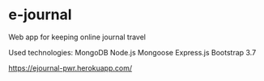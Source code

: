 # e-journal
Web app for keeping online journal travel

Used technologies: 
MongoDB
Node.js
Mongoose
Express.js
Bootstrap 3.7


https://ejournal-pwr.herokuapp.com/
